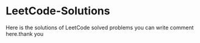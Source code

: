 # LeetCode-Solutions
Here is the solutions of LeetCode solved problems you can write comment here.thank you

